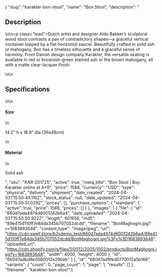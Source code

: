 {
  "slug": "karakter-bon-stool",
  "name": "Bon Stool",
  "description": "<h2>Description</h2>\n<!-- split -->\n<p class=\"lead\">Dutch artist and designer Aldo Bakker’s sculptural wood stool contrasts a pair of contradictory shapes—a graceful vertical container topped by a flat horizontal saucer. Beautifully crafted in solid ash or mahogany, Bon has a timeless silhouette and a graceful sense of harmony. From Danish design company Karakter, the versatile seating is available in red or brownish-green stained ash or the brown mahogany, all with a matte clear-lacquer finish.</p>\n<!-- split -->\n<h2>Specifications</h2>\n<!-- split -->\n<h4>Size</h4>\n<p>14.2\" h x 18.9\" dia (36x48cm)</p>\n<h4>Material</h4>\n<p><span>Solid ash</span></p>",
  "sku": "KAR-201725",
  "active": true,
  "meta_title": "Bon Stool | Buy Karakter online at A+R",
  "price": 1588,
  "currency": "USD",
  "type": "physical",
  "delivery": "shipment",
  "date_created": "2024-04-03T15:50:49.116Z",
  "stock_status": null,
  "date_updated": "2024-04-03T15:50:51.029Z",
  "prices": [],
  "purchase_options": {
    "standard": {
      "active": true,
      "price": 1588,
      "prices": []
    }
  },
  "images": [
    {
      "file": {
        "id": "660d7ada4974d6001242b6a4",
        "date_uploaded": "2024-04-03T15:50:50.922Z",
        "length": 601956,
        "md5": "89e415d110ff7e84da345b707052dcdd",
        "filename": "BonMaghogni.jpg?v=1683893648",
        "content_type": "image/jpeg",
        "url": "https://cdn.swell.store/b2sdemo_test/660d7ada4974d6001242b6a4/89e415d110ff7e84da345b707052dcdd/BonMaghogni.jpg%3Fv%3D1683893648",
        "uploaded_url": "https://cdn.shopify.com/s/files/1/0012/2005/1002/products/BonMaghogni.jpg?v=1683893648",
        "width": 4000,
        "height": 4000
      },
      "id": "660d7adbd8e0560012e29beb"
    }
  ],
  "id": "660d7ad9fed0770012a5b166",
  "variants": {
    "count": 0,
    "page_count": 1,
    "page": 1,
    "results": []
  },
  "filename": "karakter-bon-stool"
}